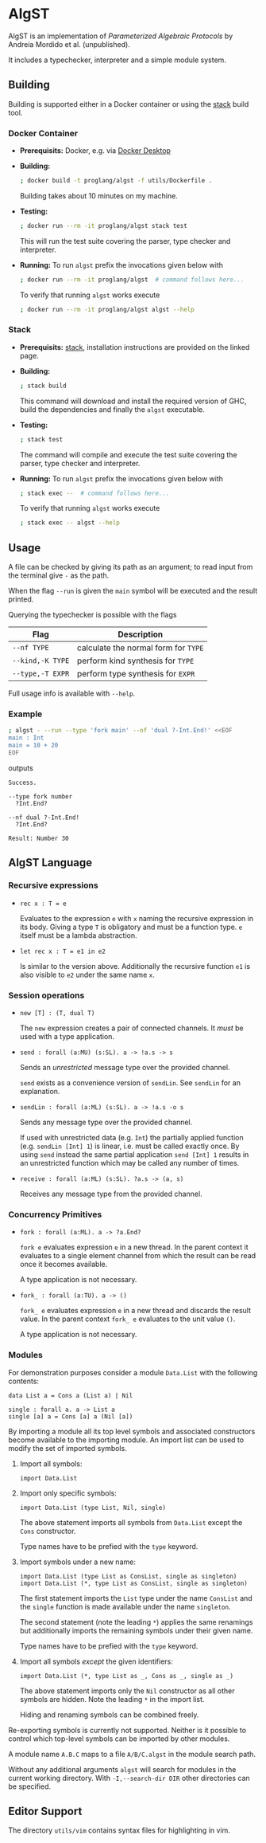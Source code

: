 # AlgST

AlgST is an implementation of *Parameterized Algebraic Protocols* by Andreia
Mordido et al. (unpublished).

It includes a typechecker, interpreter and a simple module system.


## Building

Building is supported either in a Docker container or using the [stack] build
tool.


### Docker Container

* **Prerequisits:** Docker, e.g. via [Docker Desktop][docker-desktop]

* **Building:**

    ```sh
    ; docker build -t proglang/algst -f utils/Dockerfile .
    ```

    Building takes about 10 minutes on my machine.

* **Testing:**

    ```sh
    ; docker run --rm -it proglang/algst stack test
    ```

    This will run the test suite covering the parser, type checker and
    interpreter.

* **Running:** To run `algst` prefix the invocations given below with

    ```sh
    ; docker run --rm -it proglang/algst  # command follows here...
    ```

    To verify that running `algst` works execute

    ```sh
    ; docker run --rm -it proglang/algst algst --help
    ```


### Stack

* **Prerequisits:** [stack], installation instructions are provided on the
  linked page.

* **Building:**

    ```sh
    ; stack build
    ```

    This command will download and install the required version of GHC, build
    the dependencies and finally the `algst` executable.

* **Testing:**

    ```sh
    ; stack test
    ```

    The command will compile and execute the test suite covering the parser,
    type checker and interpreter.

* **Running:** To run `algst` prefix the invocations given below with

    ```sh
    ; stack exec --  # command follows here...
    ```

    To verify that running `algst` works execute

    ```sh
    ; stack exec -- algst --help
    ```

[stack]: https://docs.haskellstack.org/en/stable/README/
[docker-desktop]: https://www.docker.com/products/docker-desktop/

## Usage

A file can be checked by giving its path as an argument; to read input from the
terminal give `-` as the path.

When the flag `--run` is given the `main` symbol will be executed and the
result printed.

Querying the typechecker is possible with the flags

| Flag             | Description                          |
|------------------|--------------------------------------|
| `--nf TYPE`      | calculate the normal form for `TYPE` |
| `--kind,-K TYPE` | perform kind synthesis for `TYPE`    |
| `--type,-T EXPR` | perform type synthesis for `EXPR`    |

Full usage info is available with `--help`.


### Example

```bash
; algst - --run --type 'fork main' --nf 'dual ?-Int.End!' <<EOF
main : Int
main = 10 + 20
EOF
```

outputs

```
Success.

--type fork number
  ?Int.End?

--nf dual ?-Int.End!
  ?Int.End?

Result: Number 30
```


## AlgST Language

### Recursive expressions

* `rec x : T = e`

  Evaluates to the expression `e` with `x` naming the recursive expression in
  its body. Giving a type `T` is obligatory and must be a function type. `e`
  itself must be a lambda abstraction.

* `let rec x : T = e1 in e2`

  Is similar to the version above. Additionally the recursive function `e1` is
  also visible to `e2` under the same name `x`.

### Session operations

* `new [T] : (T, dual T)`

  The `new` expression creates a pair of connected channels. It *must* be used
  with a type application.

* `send : forall (a:MU) (s:SL). a -> !a.s -> s`

  Sends an *unrestricted* message type over the provided channel.

  `send` exists as a convenience version of `sendLin`. See `sendLin` for an
  explanation.

* `sendLin : forall (a:ML) (s:SL). a -> !a.s -o s`

  Sends any message type over the provided channel.

  If used with unrestricted data (e.g. `Int`) the partially applied function
  (e.g. `sendLin [Int] 1`) is linear, i.e. must be called exactly once. By
  using `send` instead the same partial application `send [Int] 1` results in
  an unrestricted function which may be called any number of times.

* `receive : forall (a:ML) (s:SL). ?a.s -> (a, s)`

  Receives any message type from the provided channel.

### Concurrency Primitives

* `fork : forall (a:ML). a -> ?a.End?`

  `fork e` evaluates expression `e` in a new thread. In the parent context it
  evaluates to a single element channel from which the result can be read once
  it becomes available.

  A type application is not necessary.

* `fork_ : forall (a:TU). a -> ()`

  `fork_ e` evaluates expression `e` in a new thread and discards the result
  value. In the parent context `fork_ e` evaluates to the unit value `()`.

  A type application is not necessary.

### Modules

For demonstration purposes consider a module `Data.List` with the following
contents:

```algst
data List a = Cons a (List a) | Nil

single : forall a. a -> List a
single [a] a = Cons [a] a (Nil [a])
```

By importing a module all its top level symbols and associated constructors
become available to the importing module. An import list can be used to modify
the set of imported symbols.

1. Import all symbols:

     ```algst
     import Data.List
     ```

2. Import only specific symbols:

    ```algst
    import Data.List (type List, Nil, single)
    ```

    The above statement imports all symbols from `Data.List` except the `Cons`
    constructor.

    Type names have to be prefied with the `type` keyword.

3. Import symbols under a new name:

    ```algst
    import Data.List (type List as ConsList, single as singleton)
    import Data.List (*, type List as ConsList, single as singleton)
    ```

    The first statement imports the `List` type under the name `ConsList` and
    the `single` function is made available under the name `singleton`.

    The second statement (note the leading `*`) applies the same renamings but
    additionally imports the remaining symbols under their given name.

    Type names have to be prefied with the `type` keyword.

4. Import all symbols *except* the given identifiers:

    ```algst
    import Data.List (*, type List as _, Cons as _, single as _)
    ```

    The above statement imports only the `Nil` constructor as all other symbols
    are hidden. Note the leading `*` in the import list.

    Hiding and renaming symbols can be combined freely.

Re-exporting symbols is currently not supported. Neither is it possible to
control which top-level symbols can be imported by other modules.

A module name `A.B.C` maps to a file `A/B/C.algst` in the module search path.

Without any additional arguments `algst` will search for modules in the current
working directory. With `-I,--search-dir DIR` other directories can be
specified.


## Editor Support

The directory ``utils/vim`` contains syntax files for highlighting in vim.
